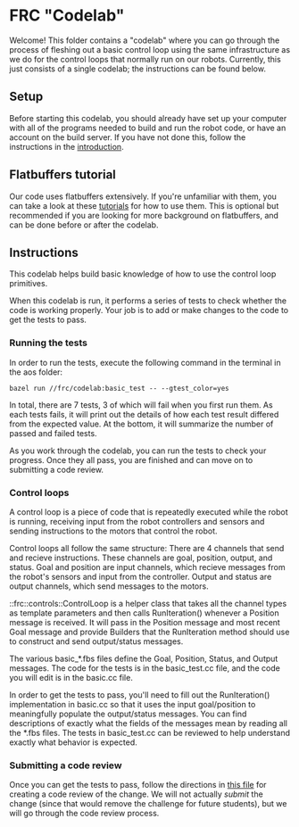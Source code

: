 # FRC "Codelab"

Welcome! This folder contains a "codelab" where you can go through the process
of fleshing out a basic control loop using the same infrastructure as we do for
the control loops that normally run on our robots. Currently, this just consists
of a single codelab; the instructions can be found below.

## Setup

Before starting this codelab, you should already have set up your computer with all of the programs needed to build and run the robot code, or have an account on the build server. If you have not done this, follow the instructions in the [introduction](https://realtimeroboticsgroup.org/gerrit/plugins/gitiles/RealtimeRoboticsGroup/aos/+/refs/heads/main/README.md).

## Flatbuffers tutorial

Our code uses flatbuffers extensively. If you're unfamiliar with them, you can take a look at these [tutorials](https://google.github.io/flatbuffers/flatbuffers_guide_tutorial.html) for how to use them.  This is optional but recommended if you are looking for more background on flatbuffers, and can be done before or after the codelab.

## Instructions

This codelab helps build basic knowledge of how to use the control loop
primitives.

When this codelab is run, it performs a series of tests to check whether the code is working properly. Your job is to add or make changes to the code to get the tests to pass.

### Running the tests

In order to run the tests, execute the following command in the terminal in the aos folder:
```
bazel run //frc/codelab:basic_test -- --gtest_color=yes
```

In total, there are 7 tests, 3 of which will fail when you first run them. As each tests fails, it will print out the details of how each test result differed from the expected value. At the bottom, it will summarize the number of passed and failed tests.

As you work through the codelab, you can run the tests to check your progress. Once they all pass, you are finished and can move on to submitting a code review.

### Control loops

A control loop is a piece of code that is repeatedly executed while the robot is running, receiving input from the robot controllers and sensors and sending instructions to the motors that control the robot.

Control loops all follow the same structure:
There are 4 channels that send and recieve instructions. These channels are goal, position, output, and status. Goal and position are input channels, which recieve messages from the robot's sensors and input from the controller. Output and status are output channels, which send messages to the motors.

::frc::controls::ControlLoop is a helper class that takes
all the channel types as template parameters and then calls
RunIteration() whenever a Position message is received.
It will pass in the Position message and most recent Goal message
and provide Builders that the RunIteration method should use to
construct and send output/status messages.

The various basic_*.fbs files define the Goal, Position, Status, and Output
messages. The code for the tests is in the basic_test.cc file, and the code you will edit is in the basic.cc file.

In order to get the tests to pass, you'll need to fill out the RunIteration()
implementation in basic.cc so that it uses the input goal/position to
meaningfully populate the output/status messages. You can find descriptions
of exactly what the fields of the messages mean by reading all the *.fbs
files.  The tests in basic_test.cc can be reviewed to help understand exactly
what behavior is expected.

### Submitting a code review

Once you can get the tests to pass, follow the directions in [this file](https://realtimeroboticsgroup.org/gerrit/plugins/gitiles/RealtimeRoboticsGroup/aos/+/refs/heads/main/documentation/tutorials/submitting-code-for-a-review.md) for creating a
code review of the change. We will not actually *submit* the change (since
that would remove the challenge for future students), but we will go through
the code review process.
